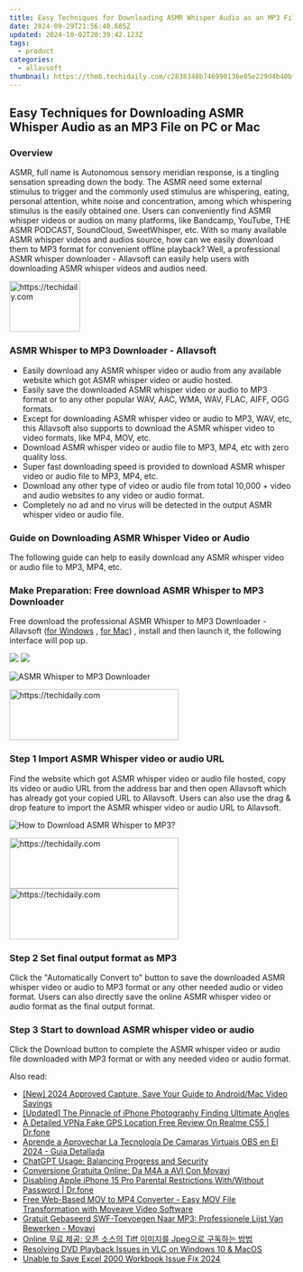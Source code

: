```yaml
---
title: Easy Techniques for Downloading ASMR Whisper Audio as an MP3 File on PC or Mac
date: 2024-09-29T21:56:40.685Z
updated: 2024-10-02T20:39:42.123Z
tags:
  - product
categories:
  - allavsoft
thumbnail: https://thmb.techidaily.com/c2838348b746990136e05e229d4b40bfea769dde8bb07eb48712190cd8997d0c.jpg
---
```


## Easy Techniques for Downloading ASMR Whisper Audio as an MP3 File on PC or Mac

### Overview

ASMR, full name is Autonomous sensory meridian response, is a tingling sensation spreading down the body. The ASMR need some external stimulus to trigger and the commonly used stimulus are whispering, eating, personal attention, white noise and concentration, among which whispering stimulus is the easily obtained one. Users can conveniently find ASMR whisper videos or audios on many platforms, like Bandcamp, YouTube, THE ASMR PODCAST, SoundCloud, SweetWhisper, etc. With so many available ASMR whisper videos and audios source, how can we easily download them to MP3 format for convenient offline playback? Well, a professional ASMR whisper downloader - Allavsoft can easily help users with downloading ASMR whisper videos and audios need.

<!-- affiliate ads begin -->
<a href="https://aligracehair.sjv.io/c/5597632/2135409/19272" target="_top" id="2135409">
  <img src="//a.impactradius-go.com/display-ad/19272-2135409" border="0" alt="https://techidaily.com" width="125" height="90"/>
</a>
<img height="0" width="0" src="https://aligracehair.sjv.io/i/5597632/2135409/19272" style="position:absolute;visibility:hidden;" border="0" />
<!-- affiliate ads end -->

### ASMR Whisper to MP3 Downloader - Allavsoft

* Easily download any ASMR whisper video or audio from any available website which got ASMR whisper video or audio hosted.
* Easily save the downloaded ASMR whisper video or audio to MP3 format or to any other popular WAV, AAC, WMA, WAV, FLAC, AIFF, OGG formats.
* Except for downloading ASMR whisper video or audio to MP3, WAV, etc, this Allavsoft also supports to download the ASMR whisper video to video formats, like MP4, MOV, etc.
* Download ASMR whisper video or audio file to MP3, MP4, etc with zero quality loss.
* Super fast downloading speed is provided to download ASMR whisper video or audio file to MP3, MP4, etc.
* Download any other type of video or audio file from total 10,000 + video and audio websites to any video or audio format.
* Completely no ad and no virus will be detected in the output ASMR whisper video or audio file.

### Guide on Downloading ASMR Whisper Video or Audio

The following guide can help to easily download any ASMR whisper video or audio file to MP3, MP4, etc.

### Make Preparation: Free download ASMR Whisper to MP3 Downloader

Free download the professional ASMR Whisper to MP3 Downloader - Allavsoft ([for Windows](https://tools.techidaily.com/allavsoft/products/) , [for Mac](https://tools.techidaily.com/allavsoft/products/)) , install and then launch it, the following interface will pop up.

[![](https://www.allavsoft.com/how-to/../images/how-to/free-download-win.jpg)](https://tools.techidaily.com/allavsoft/products/) [![](https://www.allavsoft.com/how-to/../images/how-to/free-download-mac.jpg)](https://tools.techidaily.com/allavsoft/products/)

![ASMR Whisper to MP3 Downloader](https://www.allavsoft.com/how-to/../images/allavsoft/screen-shot-600.jpg)

<!-- affiliate ads begin -->
<a href="https://25home.pxf.io/c/5597632/2148644/16836" target="_top" id="2148644">
  <img src="//a.impactradius-go.com/display-ad/16836-2148644" border="0" alt="https://techidaily.com" width="300" height="90"/>
</a>
<img height="0" width="0" src="https://25home.pxf.io/i/5597632/2148644/16836" style="position:absolute;visibility:hidden;" border="0" />
<!-- affiliate ads end -->

### Step 1 Import ASMR Whisper video or audio URL

Find the website which got ASMR whisper video or audio file hosted, copy its video or audio URL from the address bar and then open Allavsoft which has already got your copied URL to Allavsoft. Users can also use the drag & drop feature to import the ASMR whisper video or audio URL to Allavsoft.

![How to Download ASMR Whisper to MP3?](https://www.allavsoft.com/how-to/../images/how-to/download-rtmp-video/download-rtmp-video.jpg)

<!-- affiliate ads begin -->
<a href="https://aligracehair.sjv.io/c/5597632/1972665/19272" target="_top" id="1972665">
  <img src="//a.impactradius-go.com/display-ad/19272-1972665" border="0" alt="https://techidaily.com" width="300" height="90"/>
</a>
<img height="0" width="0" src="https://aligracehair.sjv.io/i/5597632/1972665/19272" style="position:absolute;visibility:hidden;" border="0" />
<!-- affiliate ads end -->

<!-- affiliate ads begin -->
<a href="https://aligracehair.sjv.io/c/5597632/1902273/19272" target="_top" id="1902273">
  <img src="//a.impactradius-go.com/display-ad/19272-1902273" border="0" alt="https://techidaily.com" width="300" height="90"/>
</a>
<img height="0" width="0" src="https://aligracehair.sjv.io/i/5597632/1902273/19272" style="position:absolute;visibility:hidden;" border="0" />
<!-- affiliate ads end -->

### Step 2 Set final output format as MP3

Click the "Automatically Convert to" button to save the downloaded ASMR whisper video or audio to MP3 format or any other needed audio or video format. Users can also directly save the online ASMR whisper video or audio format as the final output format.

### Step 3 Start to download ASMR whisper video or audio

Click the Download button to complete the ASMR whisper video or audio file downloaded with MP3 format or with any needed video or audio format.

<ins class="adsbygoogle"
     style="display:block"
     data-ad-format="autorelaxed"
     data-ad-client="ca-pub-7571918770474297"
     data-ad-slot="1223367746"></ins>

<ins class="adsbygoogle"
     style="display:block"
     data-ad-client="ca-pub-7571918770474297"
     data-ad-slot="8358498916"
     data-ad-format="auto"
     data-full-width-responsive="true"></ins>

<span class="atpl-alsoreadstyle">Also read:</span>
<div><ul>
<li><a href="https://snapchat-videos.techidaily.com/new-2024-approved-capture-save-your-guide-to-androidmac-video-savings/"><u>[New] 2024 Approved Capture, Save Your Guide to Android/Mac Video Savings</u></a></li>
<li><a href="https://some-skills.techidaily.com/updated-the-pinnacle-of-iphone-photography-finding-ultimate-angles/"><u>[Updated] The Pinnacle of iPhone Photography Finding Ultimate Angles</u></a></li>
<li><a href="https://location-fake.techidaily.com/a-detailed-vpna-fake-gps-location-free-review-on-realme-c55-drfone-by-drfone-virtual-android/"><u>A Detailed VPNa Fake GPS Location Free Review On Realme C55 | Dr.fone</u></a></li>
<li><a href="https://win-tips.techidaily.com/aprende-a-aprovechar-la-tecnologia-de-camaras-virtuais-obs-en-el-2024-guia-detallada/"><u>Aprende a Aprovechar La Tecnología De Camaras Virtuais OBS en El 2024 - Guia Detallada</u></a></li>
<li><a href="https://tech-haven.techidaily.com/chatgpt-usage-balancing-progress-and-security/"><u>ChatGPT Usage: Balancing Progress and Security</u></a></li>
<li><a href="https://win-tips.techidaily.com/conversione-gratuita-online-da-m4a-a-avi-con-movavi/"><u>Conversione Gratuita Online: Da M4A a AVI Con Movavi</u></a></li>
<li><a href="https://iphone-unlock.techidaily.com/disabling-apple-iphone-15-pro-parental-restrictions-withwithout-password-drfone-by-drfone-ios/"><u>Disabling Apple iPhone 15 Pro Parental Restrictions With/Without Password | Dr.fone</u></a></li>
<li><a href="https://win-tips.techidaily.com/free-web-based-mov-to-mp4-converter-easy-mov-file-transformation-with-moveave-video-software/"><u>Free Web-Based MOV to MP4 Converter - Easy MOV File Transformation with Moveave Video Software</u></a></li>
<li><a href="https://win-tips.techidaily.com/gratuit-gebaseerd-swf-toevoegen-naar-mp3-professionele-lijst-van-bewerken-movavi/"><u>Gratuit Gebaseerd SWF-Toevoegen Naar MP3: Professionele Lijst Van Bewerken - Movavi</u></a></li>
<li><a href="https://win-tips.techidaily.com/online-tiff-jpeg/"><u>Online 무료 제공: 오픈 소스의 Tiff 이미지를 Jpeg으로 구독하는 방법</u></a></li>
<li><a href="https://video-ai-editor.techidaily.com/resolving-dvd-playback-issues-in-vlc-on-windows-10-and-macos/"><u>Resolving DVD Playback Issues in VLC on Windows 10 & MacOS</u></a></li>
<li><a href="https://techidaily.com/unable-to-save-excel-2000-workbook-issue-fix-2024-by-stellar-guide/"><u>Unable to Save Excel 2000 Workbook Issue Fix 2024</u></a></li>
</ul></div>

